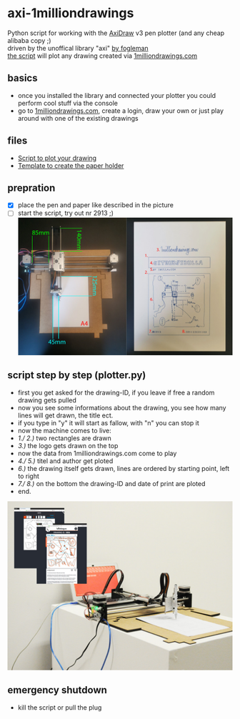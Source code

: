 # axi-1milliondrawings
Python script for working with the [AxiDraw](https://www.axidraw.com/) v3 pen plotter (and any cheap alibaba copy ;)\
driven by the unoffical library "axi" [by fogleman](https://github.com/fogleman/axi)\
[the script](plotter.py) will plot any drawing created via [1milliondrawings.com](https://1milliondrawings.com/)

## basics
- once you installed the library and connected your plotter you could perform cool stuff via the console
- go to [1milliondrawings.com](https://1milliondrawings.com/), create a login, draw your own or just play around with one of the existing drawings

## files
- [Script to plot your drawing](plotter.py)
- [Template to create the paper holder](axi_platten1.ai)

## prepration
- [x] place the pen and paper like described in the picture
- [ ] start the script, try out nr 2913 ;)
![plotter image](howto.jpg)

## script step by step (plotter.py)
- first you get asked for the drawing-ID, if you leave if free a random drawing gets pulled
- now you see some informations about the drawing, you see how many lines will get drawn, the title ect.
- if you type in "y" it will start as fallow, with "n" you can stop it
- now the machine comes to live:
 - *1./ 2.)* two rectangles are drawn
 - *3.)* the logo gets drawn on the top
 - now the data from 1milliondrawings.com come to play
 - *4./ 5.)* titel and author get ploted
 - *6.)* the drawing itself gets drawn, lines are ordered by starting point, left to right
 - *7./ 8.)* on the bottom the drawing-ID and date of print are ploted
 - end.

![plotter image](setup.jpg)

## emergency shutdown
- kill the script or pull the plug
